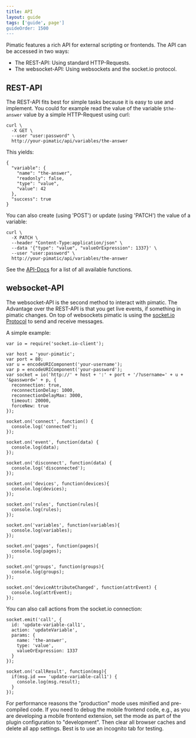 ```yaml
---
title: API
layout: guide
tags: ['guide', page']
guideOrder: 1500
---
```


Pimatic features a rich API for external scripting or frontends. The API can be accessed in two
ways:

  * The REST-API: Using standard HTTP-Requests.
  * The websocket-API: Using websockets and the socket.io protocol.

## REST-API

The REST-API fits best for simple tasks because it is easy to use and implement. You could for 
example read the value of the variable `$the-answer` value by a simple HTTP-Request using curl:

    curl \
      -X GET \
      --user "user:password" \
      http://your-pimatic/api/variables/the-answer

This yields:

    {
      "variable": {
        "name": "the-answer",
        "readonly": false,
        "type": "value",
        "value": 42
      },
      "success": true
    }

You can also create (using 'POST') or update (using 'PATCH') the value of a variable:

    curl \
      -X PATCH \
      --header "Content-Type:application/json" \
      --data '{"type": "value", "valueOrExpression": 1337}' \
      --user "user:password" \
      http://your-pimatic/api/variables/the-answer 

See the [API-Docs](/api/actions) for a list of all available functions.

## websocket-API

The websocket-API is the second method to interact with pimatic. The Advantage over the REST-API
is that you get live events, if something in pimatic changes. On top of websockets pimatic is
using the [socket.io Protocol](https://github.com/Automattic/socket.io-protocol) to send and 
receive messages.

A simple example:

    var io = require('socket.io-client');

    var host = 'your-pimatic';
    var port = 80;
    var u = encodeURIComponent('your-username');
    var p = encodeURIComponent('your-password');
    var socket = io('http://' + host + ':' + port + '/?username=' + u + '&password=' + p, {
      reconnection: true,
      reconnectionDelay: 1000,
      reconnectionDelayMax: 3000,
      timeout: 20000,
      forceNew: true
    });

    socket.on('connect', function() {
      console.log('connected');
    });

    socket.on('event', function(data) {
      console.log(data);
    });

    socket.on('disconnect', function(data) {
      console.log('disconnected');
    });

    socket.on('devices', function(devices){
      console.log(devices);
    });

    socket.on('rules', function(rules){
      console.log(rules); 
    });

    socket.on('variables', function(variables){
      console.log(variables); 
    });

    socket.on('pages', function(pages){
      console.log(pages); 
    });

    socket.on('groups', function(groups){
      console.log(groups); 
    });

    socket.on('deviceAttributeChanged', function(attrEvent) {
      console.log(attrEvent);
    });

You can also call actions from the socket.io connection:

    socket.emit('call', {
      id: 'update-variable-call1',
      action: 'updateVariable',
      params: {
        name: 'the-answer',
        type: 'value',
        valueOrExpression: 1337
      }
    });

    socket.on('callResult', function(msg){
      if(msg.id === 'update-variable-call1') {
        console.log(msg.result);
      }
    });

For performance reasons the "production" mode uses minified and pre-compiled code. If you need to debug the mobile frontend code, e.g., as you are developing a mobile frontend extension, set the mode as part of the plugin configuration to "development". Then clear all browser caches and delete all app settings. Best is to use an incognito tab for testing.
